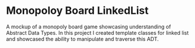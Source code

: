 # Monopoloy Board LinkedList
 A mockup of a monopoly board game showcasing understanding of Abstract Data Types. In this project I created template classes for linked list and showcased the ability to manipulate and traverse this ADT. 
